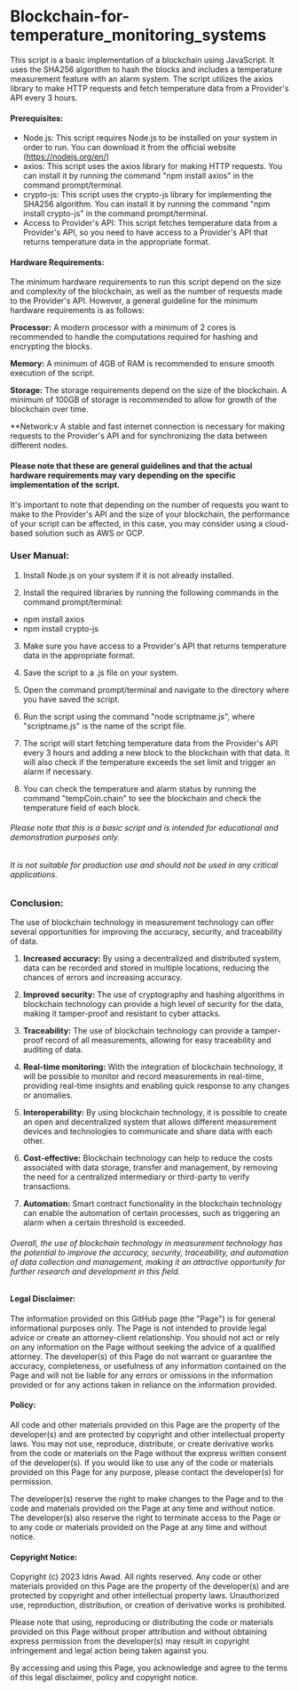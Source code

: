 # Blockchain-for-temperature_monitoring_systems

This script is a basic implementation of a blockchain using JavaScript. It uses the SHA256 algorithm to hash the blocks and includes a temperature measurement feature with an alarm system. The script utilizes the axios library to make HTTP requests and fetch temperature data from a Provider's API every 3 hours.


#### Prerequisites: ####

 - Node.js: This script requires Node.js to be installed on your system in order to run. You can download it from the official website (https://nodejs.org/en/)
 - axios: This script uses the axios library for making HTTP requests. You can install it by running the command "npm install axios" in the command prompt/terminal.
 - crypto-js: This script uses the crypto-js library for implementing the SHA256 algorithm. You can install it by running the command "npm install crypto-js" in the command prompt/terminal.
 - Access to Provider's API: This script fetches temperature data from a Provider's API, so you need to have access to a Provider's API that returns temperature data in the appropriate format.

#### Hardware Requirements: ####

The minimum hardware requirements to run this script depend on the size and complexity of the blockchain, as well as the number of requests made to the Provider's API. However, a general guideline for the minimum hardware requirements is as follows:

**Processor:** A modern processor with a minimum of 2 cores is recommended to handle the computations required for hashing and encrypting the blocks.

**Memory:** A minimum of 4GB of RAM is recommended to ensure smooth execution of the script.

**Storage:** The storage requirements depend on the size of the blockchain. A minimum of 100GB of storage is recommended to allow for growth of the blockchain over time.

**Network:v A stable and fast internet connection is necessary for making requests to the Provider's API and for synchronizing the data between different nodes.

#### Please note that these are general guidelines and that the actual hardware requirements may vary depending on the specific implementation of the script. ####

It's important to note that depending on the number of requests you want to make to the Provider's API and the size of your blockchain, the performance of your script can be affected, in this case, you may consider using a cloud-based solution such as AWS or GCP.

### User Manual: ###

 1. Install Node.js on your system if it is not already installed.

 2. Install the required libraries by running the following commands in the command prompt/terminal:
 - npm install axios
 - npm install crypto-js

 3. Make sure you have access to a Provider's API that returns temperature data in the appropriate format.

 4. Save the script to a .js file on your system.

 5. Open the command prompt/terminal and navigate to the directory where you have saved the script.

 6. Run the script using the command "node scriptname.js", where "scriptname.js" is the name of the script file.

 7. The script will start fetching temperature data from the Provider's API every 3 hours and adding a new block to the blockchain with that data. It will also check if the temperature exceeds the set limit and trigger an alarm if necessary.

 8. You can check the temperature and alarm status by running the command "tempCoin.chain" to see the blockchain and check the temperature field of each block.

###### Please note that this is a basic script and is intended for educational and demonstration purposes only. ######
###### It  is not suitable for production use and should not be used in any critical applications. ######

### Conclusion: ###

The use of blockchain technology in measurement technology can offer several opportunities for improving the accuracy, security, and traceability of data.

 1. **Increased accuracy:** By using a decentralized and distributed system, data can be recorded and stored in multiple locations, reducing the chances of errors and increasing accuracy.

 2. **Improved security:** The use of cryptography and hashing algorithms in blockchain technology can provide a high level of security for the data, making it tamper-proof and resistant to cyber attacks.

 3. **Traceability:** The use of blockchain technology can provide a tamper-proof record of all measurements, allowing for easy traceability and auditing of data.

 4. **Real-time monitoring:** With the integration of blockchain technology, it will be possible to monitor and record measurements in real-time, providing real-time insights and enabling quick response to any changes or anomalies.

 5. **Interoperability:** By using blockchain technology, it is possible to create an open and decentralized system that allows different measurement devices and technologies to communicate and share data with each other.

 6. **Cost-effective:** Blockchain technology can help to reduce the costs associated with data storage, transfer and management, by removing the need for a centralized intermediary or third-party to verify transactions.

 7. **Automation:** Smart contract functionality in the blockchain technology can enable the automation of certain processes, such as triggering an alarm when a certain threshold is exceeded.

###### Overall, the use of blockchain technology in measurement technology has the potential to improve the accuracy, security, traceability, and automation of data collection and management, making it an attractive opportunity for further research and development in this field. ######

#### Legal Disclaimer: #### 
The information provided on this GitHub page (the "Page") is for general informational purposes only. The Page is not intended to provide legal advice or create an attorney-client relationship. You should not act or rely on any information on the Page without seeking the advice of a qualified attorney. The developer(s) of this Page do not warrant or guarantee the accuracy, completeness, or usefulness of any information contained on the Page and will not be liable for any errors or omissions in the information provided or for any actions taken in reliance on the information provided.

#### Policy: #### 
All code and other materials provided on this Page are the property of the developer(s) and are protected by copyright and other intellectual property laws. You may not use, reproduce, distribute, or create derivative works from the code or materials on the Page without the express written consent of the developer(s). If you would like to use any of the code or materials provided on this Page for any purpose, please contact the developer(s) for permission.

The developer(s) reserve the right to make changes to the Page and to the code and materials provided on the Page at any time and without notice. The developer(s) also reserve the right to terminate access to the Page or to any code or materials provided on the Page at any time and without notice.

#### Copyright Notice: #### 
Copyright (c) 2023 Idris Awad. All rights reserved. Any code or other materials provided on this Page are the property of the developer(s) and are protected by copyright and other intellectual property laws. Unauthorized use, reproduction, distribution, or creation of derivative works is prohibited.

Please note that using, reproducing or distributing the code or materials provided on this Page without proper attribution and without obtaining express permission from the developer(s) may result in copyright infringement and legal action being taken against you.

By accessing and using this Page, you acknowledge and agree to the terms of this legal disclaimer, policy and copyright notice.
